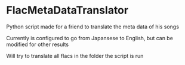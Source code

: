 # FlacMetaDataTranslator
Python script made for a friend to translate the meta data of his songs

Currently is configured to go from Japansese to English, but can be modified for other results

Will try to translate all flacs in the folder the script is run
